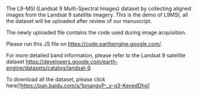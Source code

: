 The L9-MSI (Landsat 9 Multi-Spectral Images) dataset by collecting aligned images from the Landsat 9 satellite imagery. 
This is the demo of L9MSI, all the dataset will be uploaded after review of our manuscript.

The newly uploaded file contains the code used during image acquisition. 

Please run this JS file on https://code.earthengine.google.com/. 

For more detailed band information, please refer to the Landsat 9 satellite dataset https://developers.google.com/earth-engine/datasets/catalog/landsat-9.

To download all the dataset, please click here[!https://pan.baidu.com/s/1pnangyP-_y-g3-KevedDhg]
